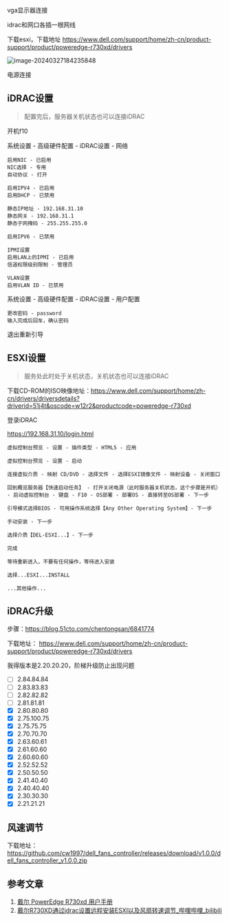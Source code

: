 vga显示器连接

idrac和网口各插一根网线

下载esxi，下载地址 https://www.dell.com/support/home/zh-cn/product-support/product/poweredge-r730xd/drivers

![image-20240327184235848](https://chunhui-a.oss-cn-nanjing.aliyuncs.com/typora/img/image-20240327184235848.png)

电源连接



## iDRAC设置

> 配置完后，服务器关机状态也可以连接iDRAC

开机f10

系统设置 - 高级硬件配置 - iDRAC设置 - 网络

```
启用NIC - 已启用
NIC选择 - 专用
自动协议 - 打开

启用IPV4 - 已启用
启用DHCP - 已禁用

静态IP地址 - 192.168.31.10
静态网关 - 192.168.31.1
静态子网掩码 - 255.255.255.0

启用IPV6 - 已禁用

IPMI设置
启用LAN上的IPMI - 已启用
信道权限级别限制 - 管理员

VLAN设置
启用VLAN ID - 已禁用
```

系统设置 - 高级硬件配置 - iDRAC设置 - 用户配置

```
更改密码 - password
输入完成后回车，确认密码
```

退出重新引导

## ESXI设置

> 服务处此时处于关机状态，关机状态也可以连接iDRAC

下载CD-ROM的ISO映像地址：https://www.dell.com/support/home/zh-cn/drivers/driversdetails?driverid=51j4t&oscode=w12r2&productcode=poweredge-r730xd



登录iDRAC

https://192.168.31.10/login.html





```
虚拟控制台预览 - 设置 - 插件类型 - HTML5 - 应用

虚拟控制台预览 - 设置 - 启动

连接虚拟介质 - 映射 CD/DVD - 选择文件 - 选择ESXI镜像文件 - 映射设备 - 关闭窗口

回到概览服务器【快速启动任务】 - 打开关闭电源（此时服务器关机状态，这个步骤是开机） - 启动虚拟控制台 - 键盘 - F10 - OS部署 - 部署OS - 直接转至OS部署 - 下一步

引导模式选择BIOS - 可用操作系统选择【Any Other Operating System】- 下一步

手动安装 - 下一步

选择介质【DEL-ESXI...】- 下一步

完成

等待重新进入，不要有任何操作，等待进入安装

选择...ESXI...INSTALL

...其他操作...
```



## iDRAC升级

步骤：https://blog.51cto.com/chentongsan/6841774

下载地址： https://www.dell.com/support/home/zh-cn/product-support/product/poweredge-r730xd/drivers

我得版本是2.20.20.20，阶梯升级防止出现问题

- [ ] 2.84.84.84
- [ ] 2.83.83.83
- [ ] 2.82.82.82
- [ ] 2.81.81.81
- [x] 2.80.80.80
- [x] 2.75.100.75
- [x] 2.75.75.75
- [x] 2.70.70.70
- [x] 2.63.60.61
- [x] 2.61.60.60
- [x] 2.60.60.60
- [x] 2.52.52.52
- [x] 2.50.50.50
- [x] 2.41.40.40
- [x] 2.40.40.40
- [x] 2.30.30.30
- [x] 2.21.21.21

## 风速调节

下载地址：https://github.com/cw1997/dell_fans_controller/releases/download/v1.0.0/dell_fans_controller_v1.0.0.zip

## 参考文章

1. [戴尔 PowerEdge R730xd 用户手册](https://www.dell.com/support/manuals/zh-cn/poweredge-r730xd/r730xd_ompublication/%E7%89%88%E6%9D%83?guid=guid-089ffa4b-3a62-4b51-bde1-309c58a451d9&lang=zh-cn)
1. [戴尔R730XD通过idrac设置远程安装ESXI以及风扇转速调节_哔哩哔哩_bilibili](https://b23.tv/n7JNQYA)